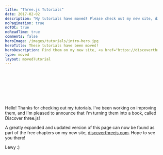 ```yaml
---
title: "Three.js Tutorials"
date: 2017-02-02
description: "My tutorials have moved! Please check out my new site, discoverthreejs.com! :)"
noPagination: true
noTOC: true
noReadTime: true
comments: false
heroImage: /images/tutorials/intro-hero.jpg
heroTitle: These tutorials have been moved!
heroDescription: Find them on my new site, <a href="https://discoverthreejs.com/">Discoverthreejs.com</a>
type: moved
layout: movedTutorial
---
```


<br>
<br>
<br>
<br>
<br>
<br>

Hello! Thanks for checking out my tutorials. I've been working on improving them, and I'm pleased to announce that I'm turning them into a book, called Discover three.js!

A greatly expanded and updated version of this page can now be found as part of the free chapters on my new site, [discoverthreejs.com](https://discoverthreejs.com/). Hope to see you there!

Lewy :)

<br>
<br>
<br>
<br>
<br>
<br>
<br>
<br>
